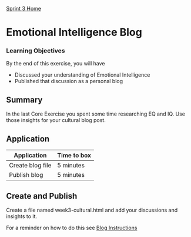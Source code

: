 [Sprint 3 Home](README.md)

# Emotional Intelligence Blog 

### Learning Objectives
By the end of this exercise, you will have

- Discussed your understanding of Emotional Intelligence
- Published that discussion as a personal blog

## Summary
In the last Core Exercise you spent some time researching EQ and IQ. Use those insights for your cultural blog post. 
 

## Application

Application | Time to box |
------------|----------|
Create blog file | 5 minutes
Publish blog  | 5 minutes |


## Create and Publish

Create a file named week3-cultural.html and add your discussions and insights to it. 

For a reminder on how to do this see [Blog Instructions](../resources/blog-instructions.md)
